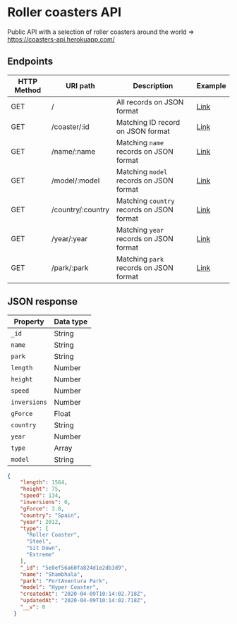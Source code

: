 # Roller coasters API

Public API with a selection of roller coasters around the world => https://coasters-api.herokuapp.com/

## Endpoints

| HTTP Method 	| URI path      	| Description                                    	| Example 	|
|-------------	|---------------	|------------------------------------------------	|---------	|
| GET         	| /             	| All records on JSON format          	| <a href="https://coasters-api.herokuapp.com" target="_blank">Link</a>     	|
| GET         	| /coaster/:id 	| Matching ID record on JSON format 	| <a href="https://coasters-api.herokuapp.com/coaster/5e8ef56a60fa824d1e2db3d9" target="_blank">Link</a> 	|
| GET         	| /name/:name 	| Matching `name` records on JSON format 	| <a href="https://coasters-api.herokuapp.com/name/Shambhala" target="_blank">Link</a> 	|
| GET         	| /model/:model 	| Matching `model` records on JSON format 	| <a href="https://coasters-api.herokuapp.com/model/Accelerator%20Coaster" target="_blank">Link</a> 	|
| GET         	| /country/:country 	| Matching `country` records on JSON format 	| <a href="https://coasters-api.herokuapp.com/country/Spain" target="_blank">Link</a> 	|
| GET         	| /year/:year 	| Matching `year` records on JSON format 	| <a href="https://coasters-api.herokuapp.com/year/2005" target="_blank">Link</a> 	|
| GET         	| /park/:park 	| Matching `park` records on JSON format 	| <a href="https://coasters-api.herokuapp.com/park/PortAventura%20Park" target="_blank">Link</a> 	|

## JSON response

| Property 	| Data type      	| 
|-------------	|---------------	|
| `_id`         	| String             	| 
| `name`         	| String             	| 
| `park`         	| String             	| 
| `length`         	| Number             	| 
| `height`         	| Number             	| 
| `speed`         	| Number             	| 
| `inversions`         	| Number             	| 
| `gForce`         	| Float             	| 
| `country`         	| String             	| 
| `year`         	| Number             	| 
| `type`         	| Array             	| 
| `model`         	| String             	| 


```json
{
    "length": 1564,
    "height": 75,
    "speed": 134,
    "inversions": 0,
    "gForce": 3.8,
    "country": "Spain",
    "year": 2012,
    "type": [
      "Roller Coaster",
      "Steel",
      "Sit Down",
      "Extreme"
    ],
    "_id": "5e8ef56a60fa824d1e2db3d9",
    "name": "Shambhala",
    "park": "PortAventura Park",
    "model": "Hyper Coaster",
    "createdAt": "2020-04-09T10:14:02.718Z",
    "updatedAt": "2020-04-09T10:14:02.718Z",
    "__v": 0
  }
```
